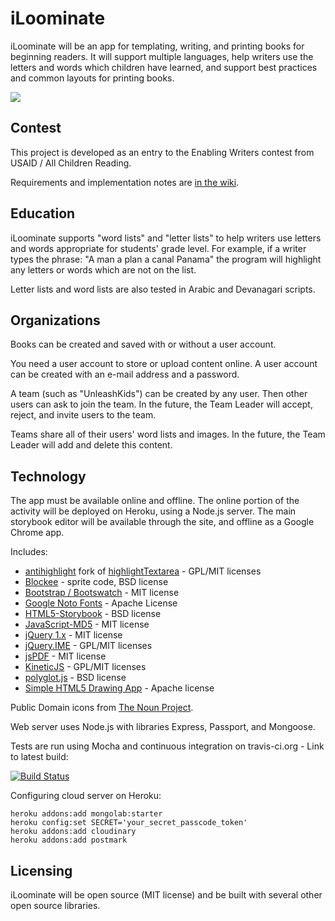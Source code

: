 # iLoominate

iLoominate will be an app for templating, writing, and printing books for beginning
readers. It will support multiple languages, help writers use the letters and
words which children have learned, and support best practices and common layouts
for printing books.

<img src="http://i.imgur.com/kjOXrko.png"/>

## Contest

This project is developed as an entry to the Enabling Writers contest from
USAID / All Children Reading.

Requirements and implementation notes are [in the wiki](https://github.com/mapmeld/homer/wiki).

## Education

iLoominate supports "word lists" and "letter lists" to help writers use letters and words
appropriate for students' grade level. For example, if a writer types the phrase: "A man a plan a canal
Panama" the program will highlight any letters or words which are not on the list.

Letter lists and word lists are also tested in Arabic and Devanagari scripts.

## Organizations

Books can be created and saved with or without a user account.

You need a user account to store or upload content online. A user account can
be created with an e-mail address and a password.

A team (such as "UnleashKids") can be created by any user. Then other users can
ask to join the team. In the future, the Team Leader will accept, reject, and invite
users to the team.

Teams share all of their users' word lists and images. In the future, the Team Leader
will add and delete this content.

## Technology

The app must be available online and offline. The online portion of the
activity will be deployed on Heroku, using a
Node.js server. The main storybook editor will be available through the site,
and offline as a Google Chrome app.

Includes:
* [antihighlight](https://github.com/mapmeld/jQuery-antihighlight) fork of [highlightTextarea](http://www.strangeplanet.fr/work/jquery-highlighttextarea/) - GPL/MIT licenses
* [Blockee](https://github.com/codeforamerica/blockee) - sprite code, BSD license
* [Bootstrap / Bootswatch](http://bootswatch.com/lumen/) - MIT license
* [Google Noto Fonts](http://www.google.com/get/noto) - Apache License
* [HTML5-Storybook](https://github.com/PBS-KIDS/HTML5-Storybook/) - BSD license
* [JavaScript-MD5](https://github.com/blueimp/JavaScript-MD5) - MIT license
* [jQuery 1.x](https://github.com/jquery/jquery/tree/1.x-master) - MIT license
* [jQuery.IME](https://github.com/wikimedia/jquery.ime) - GPL/MIT licenses
* [jsPDF](https://github.com/MrRio/jsPDF) - MIT license
* [KineticJS](https://github.com/ericdrowell/KineticJS/) - GPL/MIT licenses
* [polyglot.js](https://github.com/airbnb/polyglot.js) - BSD license
* [Simple HTML5 Drawing App](https://github.com/williammalone/Simple-HTML5-Drawing-App) - Apache license

Public Domain icons from [The Noun Project](http://thenounproject.com/).

Web server uses Node.js with libraries Express, Passport, and Mongoose.

Tests are run using Mocha and continuous integration on travis-ci.org - Link to latest build:

[![Build Status](https://travis-ci.org/mapmeld/iloominate.png)](https://travis-ci.org/mapmeld/iloominate)

Configuring cloud server on Heroku:

    heroku addons:add mongolab:starter
    heroku config:set SECRET='your_secret_passcode_token'
    heroku addons:add cloudinary
    heroku addons:add postmark

## Licensing

iLoominate will be open source (MIT license) and be built with several other open
source libraries.
